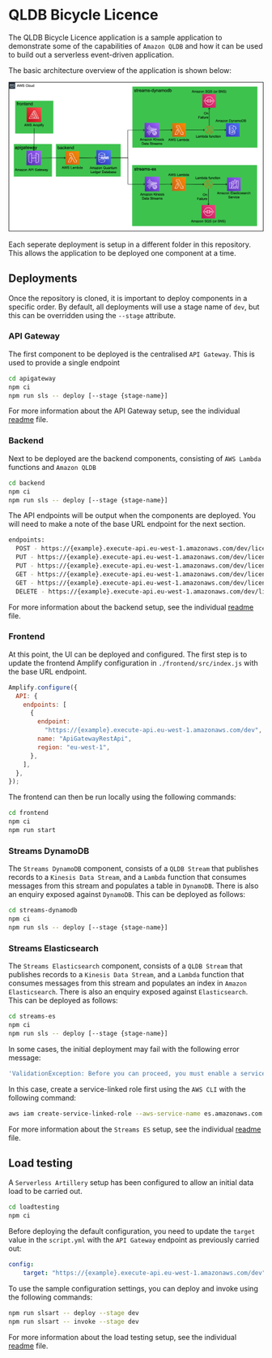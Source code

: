 # QLDB Bicycle Licence

The QLDB Bicycle Licence application is a sample application to demonstrate some of the capabilities of `Amazon QLDB` and how it can be used to build out a serverless event-driven application.

The basic architecture overview of the application is shown below:

![Architecture Overview](images/architecture-overview.png)

Each seperate deployment is setup in a different folder in this repository. This allows the application to be deployed one component at a time.

## Deployments

Once the repository is cloned, it is important to deploy components in a specific order. By default, all deployments will use a stage name of `dev`, but this can be overridden using the `--stage` attribute.

### API Gateway

The first component to be deployed is the centralised `API Gateway`. This is used to provide a single endpoint

``` bash
cd apigateway
npm ci
npm run sls -- deploy [--stage {stage-name}]
```

For more information about the API Gateway setup, see the individual [readme](/apigateway) file.

### Backend

Next to be deployed are the backend components, consisting of `AWS Lambda` functions and `Amazon QLDB`

``` bash
cd backend
npm ci
npm run sls -- deploy [--stage {stage-name}]
```

The API endpoints will be output when the components are deployed. You will need to make a note of the base URL endpoint for the next section.

```bash
endpoints:
  POST - https://{example}.execute-api.eu-west-1.amazonaws.com/dev/licences
  PUT - https://{example}.execute-api.eu-west-1.amazonaws.com/dev/licences
  PUT - https://{example}.execute-api.eu-west-1.amazonaws.com/dev/licences/contact
  GET - https://{example}.execute-api.eu-west-1.amazonaws.com/dev/licences/{licenceid}
  GET - https://{example}.execute-api.eu-west-1.amazonaws.com/dev/licences/history/{licenceid}
  DELETE - https://{example}.execute-api.eu-west-1.amazonaws.com/dev/licences
```

For more information about the backend setup, see the individual [readme](/backend) file.

### Frontend

At this point, the UI can be deployed and configured. The first step is to update the frontend Amplify configuration in ```./frontend/src/index.js``` with the base URL endpoint.

``` javascript
Amplify.configure({
  API: {
    endpoints: [
      {
        endpoint:
          "https://{example}.execute-api.eu-west-1.amazonaws.com/dev",
        name: "ApiGatewayRestApi",
        region: "eu-west-1",
      },
    ],
  },
});
```

The frontend can then be run locally using the following commands:

``` bash
cd frontend
npm ci
npm run start
```

### Streams DynamoDB

The `Streams DynamoDB` component, consists of a `QLDB Stream` that publishes records to a `Kinesis Data Stream`, and a `Lambda` function that consumes messages from this stream and populates a table in `DynamoDB`. There is also an enquiry exposed against `DynamoDB`. This can be deployed as follows:

``` bash
cd streams-dynamodb
npm ci
npm run sls -- deploy [--stage {stage-name}]
```

### Streams Elasticsearch

The `Streams Elasticsearch` component, consists of a `QLDB Stream` that publishes records to a `Kinesis Data Stream`, and a `Lambda` function that consumes messages from this stream and populates an index in `Amazon Elasticsearch`. There is also an enquiry exposed against `Elasticsearch`. This can be deployed as follows:

``` bash
cd streams-es
npm ci
npm run sls -- deploy [--stage {stage-name}]
```

In some cases, the initial deployment may fail with the following error message:

```bash
'ValidationException: Before you can proceed, you must enable a service-linked role to give Amazon ES permissions to access your VPC'
```

In this case, create a service-linked role first using the `AWS CLI` with the following command:

```bash
aws iam create-service-linked-role --aws-service-name es.amazonaws.com
```

For more information about the `Streams ES` setup, see the individual [readme](/streams-es) file.

## Load testing

A `Serverless Artillery` setup has been configured to allow an initial data load to be carried out.

```bash
cd loadtesting
npm ci
```

Before deploying the default configuration, you need to update the `target` value in the `script.yml` with the `API Gateway` endpoint as previously carried out:

```yml
config:
    target: "https://{example}.execute-api.eu-west-1.amazonaws.com/dev"
```

To use the sample configuration settings, you can deploy and invoke using the following commands:

```bash
npm run slsart -- deploy --stage dev
npm run slsart -- invoke --stage dev
```

For more information about the load testing setup, see the individual [readme](/loadtest) file.
